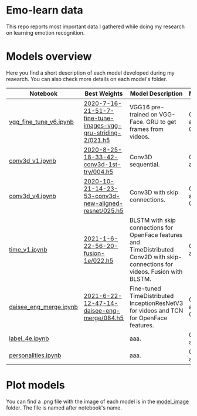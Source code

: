 # Emo-learn data

This repo reports most important data I gathered while doing my research on learning emotion recognition.

# Models overview

Here you find a short description of each model developed during my reaearch. You can also check more details on each model's folder.

| Notebook | Best Weights | Model Description | Metrics |
| --- | --- | --- | --- |
| [vgg_fine_tune_v6.ipynb](https://github.com/werlang/emolearn-ml-model/blob/main/notebooks/vgg_fine_tune_v6.ipynb) | [2020-7-16-21-51-7-fine-tune-images-vgg-gru-striding-2/021.h5](https://drive.google.com/file/d/1-jdoX6Bf56LobF4xJqIezkO7ByTT8fwY/view?usp=sharing) |  VGG16 pre-trained on VGG-Face. GRU to get frames from videos. | 0.6362 acc, F1 0.6250 |
| [conv3d_v1.ipynb](https://github.com/werlang/emolearn-ml-model/blob/main/notebooks/conv3d_v1.ipynb) | [2020-8-25-18-33-42-conv3d-1st-try/004.h5](https://drive.google.com/file/d/1-7rH_p8JPH-VYcjXPhu_Axcs60I3NUIb/view?usp=sharing) | Conv3D sequential. | 0.7492 acc |
| [conv3d_v4.ipynb](https://github.com/werlang/emolearn-ml-model/blob/main/notebooks/conv3d_v4.ipynb) | [2020-10-21-14-23-53-conv3d-new-aligned-resnet/025.h5](https://drive.google.com/file/d/12fSbMV4Hiw98eCv3Z2DglPl9l-z4-32B/view?usp=sharing) | Conv3D with skip connections. | 0.7371 acc, F1 0.5025 |
| [time_v1.ipynb](https://github.com/werlang/emolearn-ml-model/blob/main/notebooks/time_v1.ipynb) | [2021-1-6-22-56-20-fusion-1e/022.h5](https://drive.google.com/file/d/10LdDkOL0RdoXESY5QC6kIj_ZbBaZTk6-/view?usp=sharing) | BLSTM with skip connections for OpenFace features and TimeDistributed Conv2D with skip-connections for videos. Fusion with BLSTM. | 0.6733 acc |
| [daisee_eng_merge.ipynb](https://github.com/werlang/emolearn-ml-model/blob/main/notebooks/daisee_eng_merge.ipynb) | [2021-6-22-12-47-14-daisee-eng-merge/084.h5](https://drive.google.com/file/d/132GCUn-WV6TYFRFSwq1iqrYrrrPTVGlL/view?usp=sharing) | Fine-tuned TimeDistributed InceptionResNetV3 for videos and TCN for OpenFace features. | 0.9417 acc, F1 0.5122 |
| [label_4e.ipynb](https://github.com/werlang/emolearn-ml-model/blob/main/notebooks/label_4e.ipynb) | | aaa. | 0.XXXX acc |
| [personalities.ipynb](https://github.com/werlang/emolearn-ml-model/blob/main/notebooks/personalities.ipynb) | | aaa. | 0.XXXX acc |

# Plot models

You can find a .png file with the image of each model is in the [model_image](https://github.com/werlang/emolearn-ml-model/tree/main/model_image) folder. The file is named after notebook's name.
